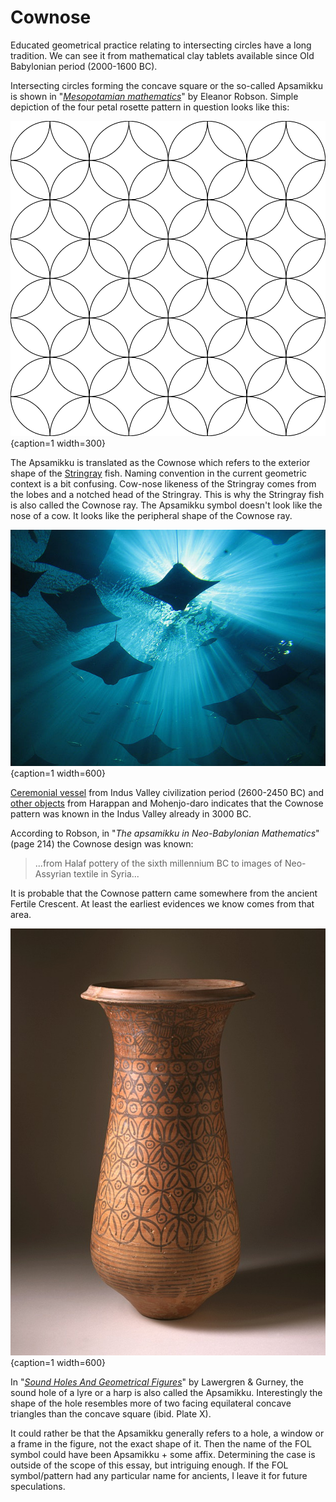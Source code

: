 # Cownose

Educated geometrical practice relating to intersecting circles have a long tradition. We can see it from mathematical clay tablets available since Old Babylonian period (2000-1600 BC).

Intersecting circles forming the concave square or the so-called Apsamikku is shown in "*[Mesopotamian mathematics](https://www.academia.edu/1261766/Mesopotamian_mathematics_page_proofs_)*" by Eleanor Robson. Simple depiction of the four petal rosette pattern in question looks like this:

![Cownose -pattern © Marko Manninen / Creative Commons](./media/Apsamikku.png){caption=1 width=300}

The Apsamikku is translated as the Cownose which refers to the exterior shape of the [Stringray](https://en.wikipedia.org/wiki/Cownose_ray#/media/File:Cownose_Rays.jpg) fish. Naming convention in the current geometric context is a bit confusing. Cow-nose likeness of the Stringray comes from the lobes and a notched head of the Stringray. This is why the Stringray fish is also called the Cownose ray. The Apsamikku symbol doesn't look like the nose of a cow. It looks like the peripheral shape of the Cownose ray.

![Cownose rays © Doc Lucio / Wikimedia Commons](./media/cownoseray.jpg){caption=1 width=600}

[Ceremonial vessel](https://en.wikipedia.org/wiki/Indus_Valley_Civilization#/media/File:Ceremonial_Vessel_LACMA_AC1997.93.1.jpg) from Indus Valley civilization period (2600-2450 BC) and [other objects](http://www.pinterest.com/markomanninen/cows-nose/) from Harappan and Mohenjo-daro indicates that the Cownose pattern was known in the Indus Valley already in 3000 BC.

According to Robson, in "*The apsamikku in Neo-Babylonian Mathematics*" (page 214) the Cownose design was known:

> ...from Halaf pottery of the sixth millennium BC to images of Neo-Assyrian textile in Syria...

It is probable that the Cownose pattern came somewhere from the ancient Fertile Crescent. At least the earliest evidences we know comes from that area.

![Ceremonial vessel with the Cownose pattern from Harappan © LACMA](./media/CeremonialVessel.jpg){caption=1 width=600}

In "*[Sound Holes And Geometrical Figures](http://www.hunter.cuny.edu/physics/faculty/lawergren/repository/files/articles/Soundholes%20and%20Geometrical%20Figures.pdf)*" by Lawergren & Gurney, the sound hole of a lyre or a harp is also called the Apsamikku. Interestingly the shape of the hole resembles more of two facing equilateral concave triangles than the concave square (ibid. Plate X).

It could rather be that the Apsamikku generally refers to a hole, a window or a frame in the figure, not the exact shape of it. Then the name of the FOL symbol could have been Apsamikku + some affix. Determining the case is outside of the scope of this essay, but intriguing enough. If the FOL symbol/pattern had any particular name for ancients, I leave it for future speculations.
